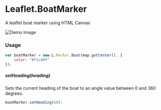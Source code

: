 Leaflet.BoatMarker
==================

A leaflet boat marker using HTML Canvas

![Demo Image](http://i.imgur.com/H4q765r.png)

### Usage

```javascript
var boatMarker = new L.Marker.Boat(map.getCenter(), {
  	color: "#f1c40f" 
});
```

##### setHeading(heading)

Sets the current heading of the boat to an angle value between 0 and 360 degrees.

```javascript
boatMarker.setHeading(60);
```
